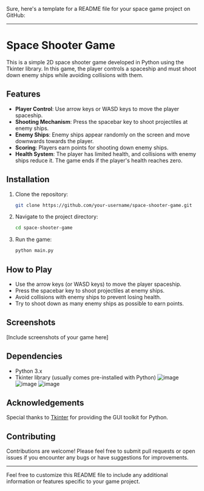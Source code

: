 Sure, here's a template for a README file for your space game project on GitHub:

---

# Space Shooter Game

This is a simple 2D space shooter game developed in Python using the Tkinter library. In this game, the player controls a spaceship and must shoot down enemy ships while avoiding collisions with them.

## Features

- **Player Control**: Use arrow keys or WASD keys to move the player spaceship.
- **Shooting Mechanism**: Press the spacebar key to shoot projectiles at enemy ships.
- **Enemy Ships**: Enemy ships appear randomly on the screen and move downwards towards the player.
- **Scoring**: Players earn points for shooting down enemy ships.
- **Health System**: The player has limited health, and collisions with enemy ships reduce it. The game ends if the player's health reaches zero.

## Installation

1. Clone the repository:

   ```bash
   git clone https://github.com/your-username/space-shooter-game.git
   ```

2. Navigate to the project directory:

   ```bash
   cd space-shooter-game
   ```

3. Run the game:

   ```bash
   python main.py
   ```

## How to Play

- Use the arrow keys (or WASD keys) to move the player spaceship.
- Press the spacebar key to shoot projectiles at enemy ships.
- Avoid collisions with enemy ships to prevent losing health.
- Try to shoot down as many enemy ships as possible to earn points.

## Screenshots

[Include screenshots of your game here]

## Dependencies

- Python 3.x
- Tkinter library (usually comes pre-installed with Python)
![image](https://github.com/Musa-Ali-Kazmi/Space-Game/assets/123298042/94ffff90-37d2-4c26-9b9d-a3af517f90f8)
![image](https://github.com/Musa-Ali-Kazmi/Space-Game/assets/123298042/3e0e555b-16fb-4836-8381-5c8207fdb406)
![image](https://github.com/Musa-Ali-Kazmi/Space-Game/assets/123298042/e0babb5a-69b5-463b-834f-3cff9e4c75b1)


## Acknowledgements

Special thanks to [Tkinter](https://docs.python.org/3/library/tkinter.html) for providing the GUI toolkit for Python.

## Contributing

Contributions are welcome! Please feel free to submit pull requests or open issues if you encounter any bugs or have suggestions for improvements.
 
---

Feel free to customize this README file to include any additional information or features specific to your game project.

